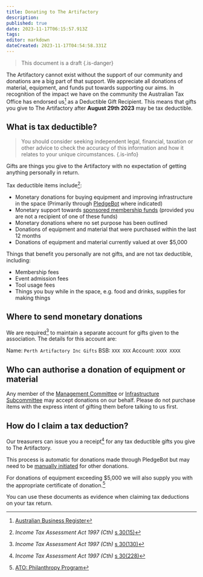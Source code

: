 ```yaml
---
title: Donating to The Artifactory
description: 
published: true
date: 2023-11-17T06:15:57.913Z
tags: 
editor: markdown
dateCreated: 2023-11-17T04:54:58.331Z
---
```


> This document is a draft
{.is-danger}

The Artifactory cannot exist without the support of our community and donations are a big part of that support. We appreciate all donations of material, equipment, and funds put towards supporting our aims. In recognition of the impact we have on the community the Australian Tax Office has endorsed us[^1] as a Deductible Gift Recipient. This means that gifts you give to The Artifactory after **August 29th 2023** may be tax deductible.

## What is tax deductible?

> You should consider seeking independent legal, financial, taxation or other advice to check the accuracy of this information and how it relates to your unique circumstances.
{.is-info}

Gifts are things you give to the Artifactory with no expectation of getting anything personally in return.

Tax deductible items include[^2]:

* Monetary donations for buying equipment and improving infrastructure in the space (Primarily through [PledgeBot](slack://app?team=T0LQE2JNR&id=A02KPH5PJUE) where indicated)
* Monetary support towards [sponsored membership funds](https://artifactory.org.au/free_membership) (provided you are not a recipient of one of these funds)
* Monetary donations where no set purpose has been outlined
* Donations of equipment and material that were purchased within the last 12 months
* Donations of equipment and material currently valued at over $5,000

Things that benefit you personally are not gifts, and are not tax deductible, including:

* Membership fees
* Event admission fees
* Tool usage fees
* Things you buy while in the space, e.g. food and drinks, supplies for making things

## Where to send monetary donations

We are required[^3] to maintain a separate account for gifts given to the association. The details for this account are:

Name: `Perth Artifactory Inc Gifts`
BSB: `XXX XXX`
Account: `XXXX XXXX`

## Who can authorise a donation of equipment or material

Any member of the [Management Committee](/docs/committee/home#committee-members) or [Infrastructure Subcommittee](/docs/infrastructure/infrastructurev2) may accept donations on our behalf. Please do not purchase items with the express intent of gifting them before talking to us first. 

## How do I claim a tax deduction?

Our treasurers can issue you a receipt[^4] for any tax deductible gifts you give to The Artifactory.

This process is automatic for donations made through PledgeBot but may need to be [manually initiated](mailto:treasurer@artifactory.org.au) for other donations.

For donations of equipment exceeding $5,000 we will also supply you with the appropriate certificate of donation.[^5]

You can use these documents as evidence when claiming tax deductions on your tax return.

[^1]: [Australian Business Register](https://abr.business.gov.au/ABN/View/16847853023)
[^2]: *Income Tax Assessment Act 1997 (Cth)* [s 30(15)](https://www8.austlii.edu.au/cgi-bin/viewdoc/au/legis/cth/consol_act/itaa1997240/s30.15.html)
[^3]: *Income Tax Assessment Act 1997 (Cth)* [s 30(130)](/https://www8.austlii.edu.au/cgi-bin/viewdoc/au/legis/cth/consol_act/itaa1997240/s30.130.html)
[^4]: *Income Tax Assessment Act 1997 (Cth)* [s 30(228)](https://www8.austlii.edu.au/cgi-bin/viewdoc/au/legis/cth/consol_act/itaa1997240/s30.228.html)
[^5]: [ATO: Philanthropy Program](https://www.ato.gov.au/Forms/Certificate-of-donation---philanthropy-program/)
